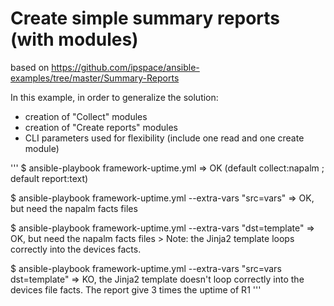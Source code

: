 # Create simple summary reports (with modules)
based on https://github.com/ipspace/ansible-examples/tree/master/Summary-Reports

In this example, in order to generalize the solution:
- creation of "Collect" modules
- creation of "Create reports" modules
- CLI parameters used for flexibility (include one read and one create module)

'''
$ ansible-playbook framework-uptime.yml
    => OK (default collect:napalm ; default report:text)

$ ansible-playbook framework-uptime.yml --extra-vars "src=vars"
    => OK, but need the napalm facts files

$ ansible-playbook framework-uptime.yml --extra-vars "dst=template"
    => OK, but need the napalm facts files
    > Note: the Jinja2 template loops correctly into the devices facts.

$ ansible-playbook framework-uptime.yml --extra-vars "src=vars dst=template"
    => KO, the Jinja2 template doesn't loop correctly into the devices file facts. The report give 3 times the uptime of R1
'''
